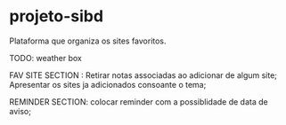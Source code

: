 # projeto-sibd

  Plataforma que organiza os sites favoritos.

TODO:
  weather box 
	
  FAV SITE SECTION :
    Retirar notas associadas ao adicionar de algum site;
    Apresentar os sites ja adicionados consoante o tema;

  REMINDER SECTION:
  	colocar reminder com a possiblidade de data de aviso;
